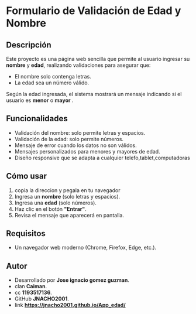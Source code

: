 #  Formulario de Validación de Edad y Nombre

## Descripción
Este proyecto es una página web sencilla que permite al usuario ingresar su **nombre** y **edad**, realizando validaciones para asegurar que:
- El nombre solo contenga letras.
- La edad sea un número válido.

Según la edad ingresada, el sistema mostrará un mensaje indicando si el usuario es **menor** o **mayor**  .



## Funcionalidades 
- Validación del nombre: solo permite letras y espacios.
- Validación de la edad: solo permite números.
- Mensaje de error cuando los datos no son válidos.
- Mensajes personalizados para menores y mayores de edad.
- Diseño responsive que se adapta a cualquier telefo,tablet,computadoras 


## Cómo usar 
1. copia la direccion y pegala en tu navegador  
2. Ingresa un **nombre** (solo letras y espacios).
3. Ingresa una **edad** (solo números).
4. Haz clic en el botón **"Entrar"**.
5. Revisa el mensaje que aparecerá en pantalla.



## Requisitos 
- Un navegador web moderno (Chrome, Firefox, Edge, etc.).





## Autor 
- Desarrollado por **Jose ignacio gomez guzman**.
- clan **Caiman**.
- cc **1193517136**.
- GitHub **JNACHO2001**.
- link **https://jnacho2001.github.io/App_edad/**


